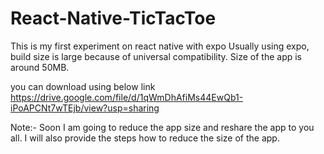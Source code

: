 # React-Native-TicTacToe

This is my first experiment on react native with expo
Usually using expo, build size is large because of universal compatibility.
Size of the app is around 50MB.

you can download using below link
https://drive.google.com/file/d/1qWmDhAfiMs44EwQb1-iPoAPCNt7wTEjb/view?usp=sharing

Note:- Soon I am going to reduce the app size and reshare the app to you all.
       I will also provide the steps how to reduce the size of the app.  
